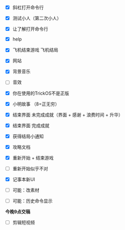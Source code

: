 - [x] 斜杠打开命令行
- [x] 测试小人（第二次小人）
- [x] 让了解打开命令行
- [x] help
- [x] 飞机结束游戏 飞机结局
- [x] 网站
- [x] 背景音乐
- [ ] 音效
- [x] 你在使用的TrickOS不是正版
- [x] 小明故事 （8=正无穷）
- [x] 结束界面 未完成成就（界面 + 感谢 + 浪费时间 + 升华）
- [x] 结束界面 完成成就
- [x] 获得结局小通知
- [x] 攻略文档
- [x] 重新开始 + 结束游戏
- [ ] 重新开始似乎不对
- [x] 记事本新UI

- [ ] 可能：改素材
- [ ] 可能：历史命令显示

**今晚9点交稿**

- [ ] 剪辑短视频 
